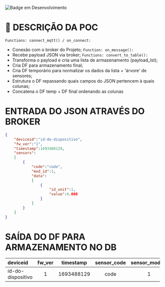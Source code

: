 ![Badge em Desenvolvimento](http://img.shields.io/static/v1?label=STATUS&message=EM%20DESENVOLVIMENTO&color=GREEN&style=for-the-badge)

# :hammer: DESCRIÇÃO DA POC #

`Functions: connect_mqtt() / on_connect:`
  - Conexão com o broker do Projeto;
`Function: on_message():`
  - Recebe payload JSON via broker;
`Functions: convert_to_table():`
  - Transforma o payload e cria uma lista de armazenamento (payload_lst);
  - Cria DF para armazenamento final;
  - Cria DF temporário para normalizar os dados da lista + 'árvore' de sensores;
  - Estrutura o DF repassando quais campos do JSON pertencem à quais colunas;
  - Concatena o DF temp + DF final ordenando as colunas


# ENTRADA DO JSON ATRAVÉS DO BROKER #
```json
{
    "deviceid":"id-do-dispositivo",
    "fw_ver":"1",
    "timestamp":1693488129,
    "sensors":
    [
        {
            "code":"code",
            "mod_id":1,
            "data":
            [
                {
                    "id_unit":1,
                    "value":0.000
                }
            ]
        }
    ]   
}
```

# SAÍDA DO DF PARA ARMAZENAMENTO NO DB #

| deviceid          |  fw_ver  | timestamp  | sensor_code | sensor_mod_id | id_unit | value |
|:------------------|:--------:|:----------:|:-----------:|:-------------:|:-------:|:-----:|
| id-do-dispositivo | 1        | 1693488129 | code        | 1             | 1       | 0.000 |
